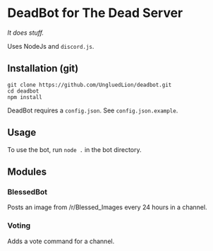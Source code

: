 # DeadBot for The Dead Server
_It does stuff._  

Uses NodeJs and `discord.js`.

## Installation (git)
```
git clone https://github.com/UngluedLion/deadbot.git
cd deadbot
npm install
``` 

DeadBot requires a `config.json`. See `config.json.example`.  

## Usage
To use the bot, run `node .` in the bot directory.  

## Modules

### BlessedBot
Posts an image from /r/Blessed_Images every 24 hours in a channel.  

### Voting
Adds a vote command for a channel.  